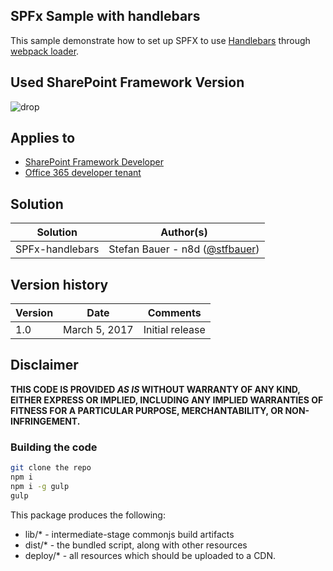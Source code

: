 ## SPFx Sample with handlebars

This sample demonstrate how to set up SPFX to use [Handlebars](http://handlebarsjs.com) through [webpack loader](https://webpack.github.io/docs/loaders.html).



## Used SharePoint Framework Version
![drop](https://img.shields.io/badge/drop-GA-green.svg)

## Applies to

* [SharePoint Framework Developer](http://dev.office.com/sharepoint/docs/spfx/sharepoint-framework-overview)
* [Office 365 developer tenant](http://dev.office.com/sharepoint/docs/spfx/set-up-your-developer-tenant)

## Solution

Solution|Author(s)
--------|---------
SPFx-handlebars | Stefan Bauer - n8d ([@stfbauer](https://twitter.com/stfbauer))

## Version history

Version|Date|Comments
-------|----|--------
1.0|March 5, 2017|Initial release

## Disclaimer
**THIS CODE IS PROVIDED *AS IS* WITHOUT WARRANTY OF ANY KIND, EITHER EXPRESS OR IMPLIED, INCLUDING ANY IMPLIED WARRANTIES OF FITNESS FOR A PARTICULAR PURPOSE, MERCHANTABILITY, OR NON-INFRINGEMENT.**

### Building the code

```bash
git clone the repo
npm i
npm i -g gulp
gulp
```

This package produces the following:

* lib/* - intermediate-stage commonjs build artifacts
* dist/* - the bundled script, along with other resources
* deploy/* - all resources which should be uploaded to a CDN.



